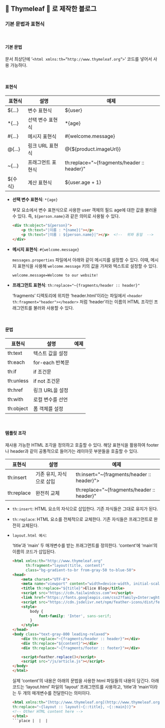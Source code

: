 ## 🍃 Thymeleaf 🍃 로 제작한 블로그
### 기본 문법과 표현식
<br>

#### 기본 문법

문서 최상단에 ‘`<html xmlns:th=”http://www.thymeleaf.org”>`‘ 코드를 넣어서 사용 가능하다.

<br>

#### 표현식

| 표현식 | 설명 | 예제 |
| --- | --- | --- |
| ${...} | 변수 표현식 | ${user} |
| *{...} | 선택 변수 표현식 | *{age} |
| #{...} | 메시지 표현식 | #{welcome.message} |
| @{...} | 링크 URL 표현식 | @{${product.imageUrl}} |
| ~{...} | 프래그먼트 표현식 | th:replace="~{fragments/header :: header}" |
| ${수식} | 계산 표현식 | ${user.age + 1} |

- **선택 변수 표현식**: `*{age}`

  부모 요소에서 변수 표현식으로 사용한 user 객체의 필드 age에 대한 값을 불러올 수 있다.
  즉, `${person.name}`과 같은 의미로 사용될 수 있다.

    ```html
    <div th:object="${person}">
        <p th:text="|이름 : *{name}|"></p>
        <p th:text="|이름 : ${person.name}|"></p>  <!--  위와 동일  -->
    </div>
    ```

- **메시지 표현식**: `#{welcome.message}`

  `messages.properties` 파일에서 아래와 같이 메시지를 설정할 수 있다. 이때, 메시지 표현식을 사용해 `welcome.message` 키의 값을 가져와 텍스트로 설정할 수 있다.

    ```
    welcome.message=Welcome to our website!
    ```

- **프래그먼트 표현식**: `th:replace="~{fragments/header :: header}"`

  ‘fragments’ 디렉토리에 위치한 ‘header.html’이라는 파일에서 `<header th:fragment="header"></header>` 처럼 ‘header’라는 이름의 HTML 조각인 프래그먼트를 불러와 사용할 수 있다.

<br>

#### 문법

| 표현식 | 설명 | 예제 |
| --- | --- | --- |
| th:text | 텍스트 값을 설정 | <p th:text="${message}"></p> |
| th:each | for-each 반복문 | <tr th:each="user : ${userList}"></tr> |
| th:if | if 조건문 | <div th:if="${condition}"></div> |
| th:unless | if not 조건문 | <div th:unless="${condition}"></div> |
| th:href | 링크 URL을 설정 | <a th:href="@{/path}"></a> |
| th:with | 로컬 변수를 선언 | <div th:with="localVar=${var}"></div> |
| th:object | 폼 객체를 설정 | <form th:object="${object}"></form> |

<br>

#### 템플릿 조각

재사용 가능한 HTML 조각을 정의하고 호출할 수 있다. 해당 표현식을 활용하여 footer나 header과 같이 공통적으로 들어가는 레이아웃 부분들을 호출할 수 있다.

| 표현식 | 설명 | 예제 |
| --- | --- | --- |
| th:insert | 기존 유지, 자식으로 삽입 | th:insert="~{fragments/header :: header}"> |
| th:replace | 완전히 교체 | th:replace="~{fragments/header :: header}"  |

- `th:insert`: HTML 요소의 자식으로 삽입한다. 기존 자식들은 그대로 유지가 된다.
- `th:replace`: HTML 요소를 전체적으로 교체한다. 기존 자식들은 프래그먼트로 완전히 교체된다.
- `layout.html 예시`:

  ‘title’과 ‘main’ 두 매개변수를 받는 프래그먼트를 정의한다. ‘content’에 ‘main’의 이름의 코드가 삽입된다.

    ```html
    <html xmlns:th="http://www.thymeleaf.org"
          th:fragment="layout(title, content)"
          class="bg-gradient-to-br from-gray-50 to-blue-50">
    <head>
        <meta charset="UTF-8">
        <meta name="viewport" content="width=device-width, initial-scale=1.0">
        <title th:replace="${title}">Elice Blog</title>
        <script src="https://cdn.tailwindcss.com"></script>
        <link href="https://fonts.googleapis.com/css2?family=Inter:wght@400;600;700&display=swap" rel="stylesheet">
        <script src="https://cdn.jsdelivr.net/npm/feather-icons/dist/feather.min.js"></script>
        <style>
            body {
                font-family: 'Inter', sans-serif;
            }
        </style>
    </head>
    <body class="text-gray-800 leading-relaxed">
        <div th:replace="~{fragments/header :: header}"></div>
        <div th:replace="${content}"></div>
        <div th:replace="~{fragments/footer :: footer}"></div>
    
        <script>feather.replace()</script>
        <script src="/js/article.js"></script>
    </body>
    </html>
    ```

  실제 ‘content’의 내용은 아래의 문법을 사용한 html 파일들의 내용이 담긴다. 아래 코드는  ‘layout.html’ 파일의 ‘layout’ 프래그먼트를 사용하고, ‘title’과 ‘main’이라는 두 개의 매개변수를 전달한다는 의미이다.

    ```html
    <html xmlns:th="[http://www.thymeleaf.org](http://www.thymeleaf.org/)"
    th:replace="~{layout :: layout(~{::title}, ~{::main})}">
    <!-- Other HTML content here -->
    </html>
    ```place |  |  |